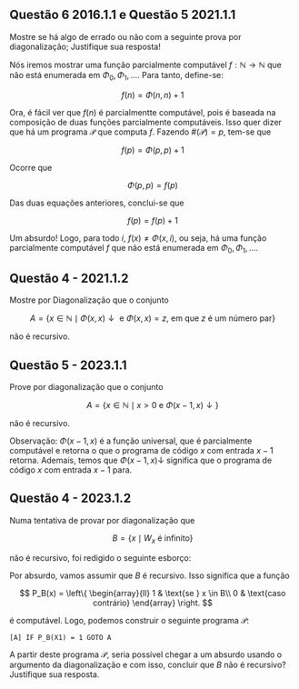## Questão 6 2016.1.1 e Questão 5 2021.1.1

Mostre se há algo de errado ou não com a seguinte prova por diagonalização; Justifique sua resposta!

Nós iremos mostrar uma função parcialmente computável $f : \mathbb{N} \rightarrow \mathbb{N}$ que não está enumerada em $\Phi_0, \Phi_1, \ldots$. Para tanto, define-se:

$$f(n) = \Phi(n,n) + 1$$

Ora, é fácil ver que $f(n)$ é parcialmentte computável, pois é baseada na composição de duas funções parcialmente computáveis. Isso quer dizer que há um programa $\mathcal{P}$ que computa $f$. Fazendo $\#(\mathcal{P}) = p$, tem-se que

$$f(p) = \Phi(p,p) + 1$$

Ocorre que

$$\Phi(p,p) = f(p)$$

Das duas equações anteriores, conclui-se que

$$f(p) = f(p) + 1$$

Um absurdo! Logo, para todo $i$, $f(x) \neq \Phi(x, i)$, ou seja, há uma função parcialmente computável $f$ que não está enumerada em $\Phi_0, \Phi_1, \ldots$.

## Questão 4 - 2021.1.2

Mostre por Diagonalização que o conjunto

$$A = \{x \in \mathbb{N} \mid \Phi(x,x)\downarrow \text{ e } \Phi(x,x) = z \text{, em que } z \text{ é um número par}\}$$

não é recursivo.

## Questão 5 - 2023.1.1

Prove por diagonalização que o conjunto

$$A = \{x \in \mathbb{N} \mid x > 0 \text{ e } \Phi(x-1, x)\downarrow\}$$

não é recursivo.

Observação: $\Phi(x-1,x)$ é a função universal, que é parcialmente computável e retorna o que o programa de código $x$ com entrada $x-1$ retorna. Ademais, temos que $\Phi(x-1,x)\downarrow$ significa que o programa de código $x$ com entrada $x-1$ para.

## Questão 4 - 2023.1.2

Numa tentativa de provar por diagonalização que

$$B = \{x \mid W_x \text{ é infinito}\}$$

não é recursivo, foi redigido o seguinte esborço:

Por absurdo, vamos assumir que $B$ é recursivo. Isso significa que a função

$$
P_B(x) =
\left\{
\begin{array}{ll}
1 & \text{se } x \in B\\
0 & \text{caso contrário}
\end{array}
\right.
$$

é computável. Logo, podemos construir o seguinte programa $\mathcal{P}$:

```
[A] IF P_B(X1) = 1 GOTO A
```

A partir deste programa $\mathcal{P}$, seria possível chegar a um absurdo usando o argumento da diagonalização e com isso, concluir que $B$ não é recursivo? Justifique sua resposta.
